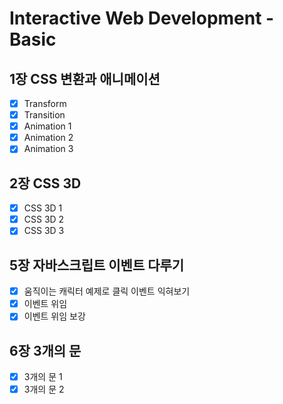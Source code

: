 # Interactive Web Development - Basic

## 1장 CSS 변환과 애니메이션
- [x] Transform
- [x] Transition
- [x] Animation 1
- [x] Animation 2
- [x] Animation 3

## 2장 CSS 3D
- [x] CSS 3D 1
- [x] CSS 3D 2
- [x] CSS 3D 3

## 5장 자바스크립트 이벤트 다루기
- [x] 움직이는 캐릭터 예제로 클릭 이벤트 익혀보기
- [x] 이벤트 위임
- [x] 이벤트 위임 보강

## 6장 3개의 문
- [x] 3개의 문 1
- [x] 3개의 문 2
